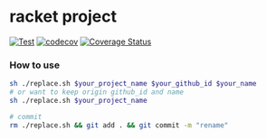 # racket project

[![Test](https://github.com/dannypsnl/racket-project/actions/workflows/test.yml/badge.svg)](https://github.com/dannypsnl/racket-project/actions/workflows/test.yml)
[![codecov](https://codecov.io/gh/dannypsnl/racket-project/branch/develop/graph/badge.svg?token=2BBJROO160)](https://codecov.io/gh/dannypsnl/racket-project)
[![Coverage Status](https://coveralls.io/repos/github/dannypsnl/racket-project/badge.svg?branch=coverage-github-action)](https://coveralls.io/github/dannypsnl/racket-project?branch=coverage-github-action)

### How to use

```sh
sh ./replace.sh $your_project_name $your_github_id $your_name
# or want to keep origin github_id and name
sh ./replace.sh $your_project_name

# commit
rm ./replace.sh && git add . && git commit -m "rename"
```
